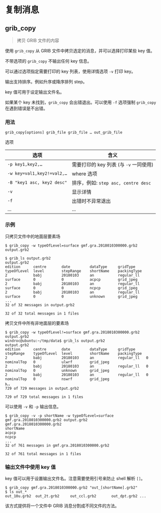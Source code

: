 # 复制消息

## grib_copy

> 拷贝 GRIB 文件的内容

使用 `grib_copy` 从 GRIB 文件中拷贝选定的消息，并可以选择打印某些 key 值。

不带选项的 `grib_copy` 不输出任何 key 信息。

可以通过选项指定需要打印的 key 列表，使用详情选项 `-v` 打印 key。

输出支持排序。例如升序或降序排列 step。

key 值可用于设定输出文件名。

如果某个 key 未找到，`grib_copy` 会出错退出。可以使用 `-f` 选项强制 `grib_copy` 在遇到错误是不出错。

### 用法

```
grib_copy[options] grib_file grib_file … out_grib_file
```

选项

选项 | 含义
-----|-----
`-p key1,key2,…` | 需要打印的 key 列表 (与 `-v` 一同使用)
`-w key=val1,key2!=val2,…` | where 选项
`-B "key1 asc, key2 desc"` | 排序，例如: `step asc, centre desc`
`-v` | 显示详情
`-f` | 出错时不异常退出
... | ...


### 示例

只拷贝文件中的地面层要素场

```
$ grib_copy -w typeOfLevel=surface gmf.gra.2018010300000.grb2 output.grb2

$ grib_ls output.grb2
output.grb2
edition      centre       date         dataType     gridType     typeOfLevel  level        stepRange    shortName    packingType  
2            babj         20180103     an           regular_ll   surface      0            0            acpcp        grid_jpeg   
2            babj         20180103     an           regular_ll   surface      0            0            ncpcp        grid_jpeg   
2            babj         20180103     an           regular_ll   surface      0            0            unknown      grid_jpeg   
...
32 of 32 messages in output.grb2

32 of 32 total messages in 1 files
```

拷贝文件中所有非地面层的要素场

```
$ grib_copy -w typeOfLevel!=surface gmf.gra.2018010300000.grb2 output.grb2
windroc@ubuntu:~/tmp/data$ grib_ls output.grb2
output.grb2
edition      centre       date         dataType     gridType     stepRange    typeOfLevel  level        shortName    packingType  
2            babj         20180103     an           regular_ll   0            nominalTop   0            ulwrf        grid_jpeg   
2            babj         20180103     an           regular_ll   0            nominalTop   0            unknown      grid_jpeg   
2            babj         20180103     an           regular_ll   0            nominalTop   0            nswrf        grid_jpeg   
》。。
729 of 729 messages in output.grb2

729 of 729 total messages in 1 files

```

可以使用 `-v` 和 `-p` 输出信息。

```
$ grib_copy -v -p shortName -w typeOfLevel=surface gmf.gra.2018010300000.grb2 output.grb2
gmf.gra.2018010300000.grb2
shortName     
acpcp        
ncpcp        
...     
32 of 761 messages in gmf.gra.2018010300000.grb2

32 of 761 total messages in 1 files
```

### 输出文件中使用 key 值

key 值可以用于设置输出文件名。注意需要使用引号来防止 shell 解析 `[]`。

```
$ grib_copy gmf.gra.2018010300000.grb2 "out_[shortName].grb2"
$ ls out_*
out_10u.grb2  out_2t.grb2     out_ccl.grb2       out_dpt.grb2 ...
```

该方式提供将一个文件中 GRIB 消息分割成不同文件的方法。
